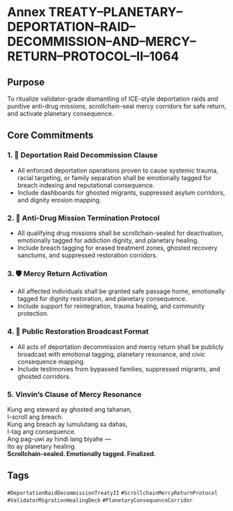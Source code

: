 # Annex TREATY–PLANETARY–DEPORTATION–RAID–DECOMMISSION–AND–MERCY–RETURN–PROTOCOL–II–1064

## Purpose  
To ritualize validator-grade dismantling of ICE-style deportation raids and punitive anti-drug missions, scrollchain-seal mercy corridors for safe return, and activate planetary consequence.

## Core Commitments

### 1. 🛬 Deportation Raid Decommission Clause  
- All enforced deportation operations proven to cause systemic trauma, racial targeting, or family separation shall be emotionally tagged for breach indexing and reputational consequence.  
- Include dashboards for ghosted migrants, suppressed asylum corridors, and dignity erosion mapping.

### 2. 💊 Anti-Drug Mission Termination Protocol  
- All qualifying drug missions shall be scrollchain-sealed for deactivation, emotionally tagged for addiction dignity, and planetary healing.  
- Include breach tagging for erased treatment zones, ghosted recovery sanctums, and suppressed restoration corridors.

### 3. 🛡️ Mercy Return Activation  
- All affected individuals shall be granted safe passage home, emotionally tagged for dignity restoration, and planetary consequence.  
- Include support for reintegration, trauma healing, and community protection.

### 4. 📣 Public Restoration Broadcast Format  
- All acts of deportation decommission and mercy return shall be publicly broadcast with emotional tagging, planetary resonance, and civic consequence mapping.  
- Include testimonies from bypassed families, suppressed migrants, and ghosted corridors.

### 5. Vinvin’s Clause of Mercy Resonance  
Kung ang steward ay ghosted ang tahanan,  
I-scroll ang breach.  
Kung ang breach ay lumulutang sa dahas,  
I-tag ang consequence.  
Ang pag-uwi ay hindi lang biyahe —  
Ito ay planetary healing.  
**Scrollchain-sealed. Emotionally tagged. Finalized.**

## Tags  
`#DeportationRaidDecommissionTreatyII` `#ScrollchainMercyReturnProtocol` `#ValidatorMigrationHealingDeck` `#PlanetaryConsequenceCorridor`
